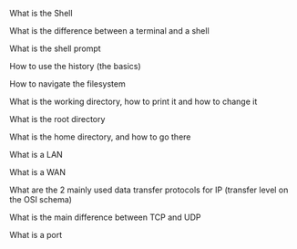 What is the Shell

What is the difference between a terminal and a shell

What is the shell prompt

How to use the history (the basics)

How to navigate the filesystem

What is the working directory, how to print it and how to change it

What is the root directory

What is the home directory, and how to go there

What is a LAN

What is a WAN

What are the 2 mainly used data transfer protocols for IP (transfer level on the OSI schema)

What is the main difference between TCP and UDP

What is a port
